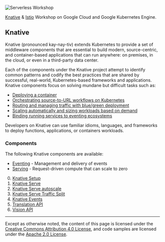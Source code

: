 ![Serverless Workshop](./docs/assets/workshop.png)

[Knative][knative] &amp; [Istio][istio] Workshop on Google Cloud and Google
Kubernetes Engine.

[knative]: https://www.knative.dev/
[istio]: https://istio.io/

## Knative

Knative (pronounced kay-nay-tiv) extends Kubernetes to provide a set of
middleware components that are essential to build modern, source-centric, and
container-based applications that can run anywhere: on premises, in the cloud,
or even in a third-party data center.

Each of the components under the Knative project attempt to identify common
patterns and codify the best practices that are shared by successful,
real-world, Kubernetes-based frameworks and applications. Knative components
focus on solving mundane but difficult tasks such as:

* [Deploying a container][knative-deploy]
* [Orchestrating source-to-URL workflows on Kubernetes][knative-workflows]
* [Routing and managing traffic with blue/green deployment][knative-bluegreen]
* [Scaling automatically and sizing workloads based on demand][knative-scaling]
* [Binding running services to eventing ecosystems][knative-eventing]

[knative-deploy]: https://www.knative.dev/docs/install/getting-started-knative-app
[knative-workflows]: https://www.knative.dev/docs/serving/samples/source-to-url-go/
[knative-bluegreen]: https://www.knative.dev/docs/serving/samples/blue-green-deployment
[knative-scaling]: https://www.knative.dev/docs/serving/samples/autoscale-go/
[knative-eventing]: https://www.knative.dev/docs/eventing/samples/kubernetes-event-source/

Developers on Knative can use familiar idioms, languages, and frameworks to
deploy functions, applications, or containers workloads.

### Components

The following Knative components are available:

* [Eventing][knative-eventing] - Management and delivery of events
* [Serving][knative-serving] - Request-driven compute that can scale to zero

[knative-serving]: https://www.knative.dev/docs/serving/
[knative-eventing]: https://www.knative.dev/docs/eventing/

0. [Knative Setup](./labs/0-setup)
1. [Knative Serve](./labs/1-serve)
3. [Knative Serve autoscale](./labs/2-autoscale)
4. [Knative Serve Traffic Split](./labs/4-traffic_split)
5. [Knative Events](./labs/3-events)
6. [Translation API](./labs/4-translation)
7. [Vision API](./labs/5-vision)

---

Except as otherwise noted, the content of this page is licensed under the
[Creative Commons Attribution 4.0 License][cc-by], and code samples are licensed
under the [Apache 2.0 License][apache-2-0].

[cc-by]: https://creativecommons.org/licenses/by/4.0/
[apache-2-0]: https://www.apache.org/licenses/LICENSE-2.0
